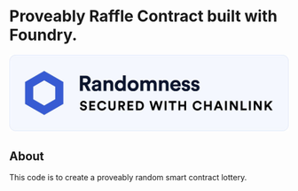 # Proveably Raffle Contract built with Foundry.

![chainlink](images/chainlink.png)

## About

This code is to create a proveably random smart contract lottery.
